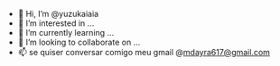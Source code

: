 - 👋 Hi, I’m @yuzukaiaia
- 👀 I’m interested in ...
- 🌱 I’m currently learning ...
- 💞️ I’m looking to collaborate on ...
- 📫 se quiser conversar comigo  meu  gmail @mdayra617@gmail.com

<!---
yuzukaiaia/yuzukaiaia is a ✨ special ✨ repository because its `README.md` (this file) appears on your GitHub profile.
You can click the Preview link to take a look at your changes.
--->

